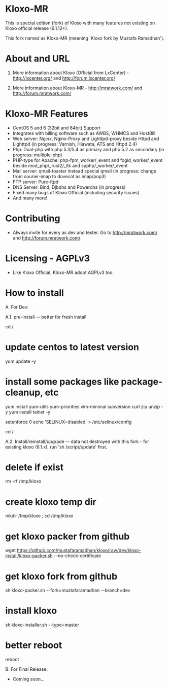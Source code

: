 # Kloxo-MR

This is special edition (fork) of Kloxo with many features not existing on Kloxo official release (6.1.12+).

This fork named as Kloxo-MR (meaning 'Kloxo fork by Mustafa Ramadhan').

# About and URL

1. More information about Kloxo (Official from LxCenter) - http://lxcenter.org/ and http://forum.lxcenter.org/

2. More information about Kloxo-MR - http://mratwork.com/ and http://forum.mratwork.com/

# Kloxo-MR Features

* CentOS 5 and 6 (32bit and 64bit) Support
* Integrates with billing software such as AWBS, WHMCS and HostBill
* Web server: Nginx, Nginx-Proxy and Lighttpd-proxy beside Httpd and Lighttpd (in progress: Varnish, Hiawata, ATS and Httpd 2.4)
* Php: Dual-php with php 5.3/5.4 as primary and php 5.2 as secondary (in progress: multiple-php)
* PHP-type for Apache: php-fpm_worker/_event and fcgid_worker/_event beside mod_php/_ruid2/_itk and suphp/_worker/_event
* Mail server: qmail-toaster instead special qmail (in progress: change from courier-imap to dovecot as imap/pop3)
* FTP server: Pure-ftpd
* DNS Server: Bind, Djbdns and Powerdns (in progress)
* Fixed many bugs of Kloxo Official (including security issues)
* And many more!

# Contributing

* Always invite for every as dev and tester. Go to http://mratwork.com/ and http://forum.mratwork.com/

# Licensing - AGPLv3

* Like Kloxo Official, Kloxo-MR adopt AGPLv3 too.

# How to install

A. For Dev:

A.1. pre-install -- better for fresh install

   cd /

   # update centos to latest version
   yum update -y
   # install some packages like package-cleanup, etc
   yum install yum-utils yum-priorities vim-minimal subversion curl zip unzip -y
   yum install telnet -y

   setenforce 0
   echo 'SELINUX=disabled' > /etc/selinux/config
   
cd /

A.2. Install/reinstall/upgrade -- data not destroyed with this fork - for existing kloxo (6.1.x), run 'sh /script/update' first.

   # delete if exist
   rm -rf /tmp/kloxo

   # create kloxo temp dir
   mkdir /tmp/kloxo ; cd /tmp/kloxo

   # get kloxo packer from github
   wget https://github.com/mustafaramadhan/kloxo/raw/dev/kloxo-install/kloxo-packer.sh --no-check-certificate

   # get kloxo fork from github
   sh kloxo-packer.sh --fork=mustafaramadhan --branch=dev

   # install kloxo
   sh kloxo-installer.sh --type=master

   # better reboot
   reboot
   
B. For Final Release:

* Coming soon...
